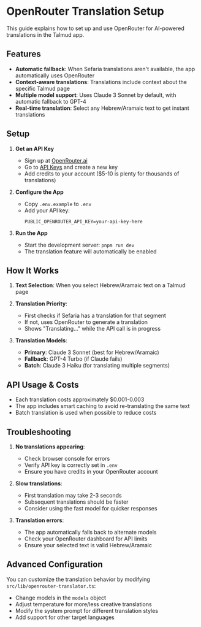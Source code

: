 # OpenRouter Translation Setup

This guide explains how to set up and use OpenRouter for AI-powered translations in the Talmud app.

## Features

- **Automatic fallback**: When Sefaria translations aren't available, the app automatically uses OpenRouter
- **Context-aware translations**: Translations include context about the specific Talmud page
- **Multiple model support**: Uses Claude 3 Sonnet by default, with automatic fallback to GPT-4
- **Real-time translation**: Select any Hebrew/Aramaic text to get instant translations

## Setup

1. **Get an API Key**
   - Sign up at [OpenRouter.ai](https://openrouter.ai)
   - Go to [API Keys](https://openrouter.ai/keys) and create a new key
   - Add credits to your account ($5-10 is plenty for thousands of translations)

2. **Configure the App**
   - Copy `.env.example` to `.env`
   - Add your API key:
     ```
     PUBLIC_OPENROUTER_API_KEY=your-api-key-here
     ```

3. **Run the App**
   - Start the development server: `pnpm run dev`
   - The translation feature will automatically be enabled

## How It Works

1. **Text Selection**: When you select Hebrew/Aramaic text on a Talmud page
2. **Translation Priority**:
   - First checks if Sefaria has a translation for that segment
   - If not, uses OpenRouter to generate a translation
   - Shows "Translating..." while the API call is in progress

3. **Translation Models**:
   - **Primary**: Claude 3 Sonnet (best for Hebrew/Aramaic)
   - **Fallback**: GPT-4 Turbo (if Claude fails)
   - **Batch**: Claude 3 Haiku (for translating multiple segments)

## API Usage & Costs

- Each translation costs approximately $0.001-0.003
- The app includes smart caching to avoid re-translating the same text
- Batch translation is used when possible to reduce costs

## Troubleshooting

1. **No translations appearing**:
   - Check browser console for errors
   - Verify API key is correctly set in `.env`
   - Ensure you have credits in your OpenRouter account

2. **Slow translations**:
   - First translation may take 2-3 seconds
   - Subsequent translations should be faster
   - Consider using the fast model for quicker responses

3. **Translation errors**:
   - The app automatically falls back to alternate models
   - Check your OpenRouter dashboard for API limits
   - Ensure your selected text is valid Hebrew/Aramaic

## Advanced Configuration

You can customize the translation behavior by modifying `src/lib/openrouter-translator.ts`:

- Change models in the `models` object
- Adjust temperature for more/less creative translations
- Modify the system prompt for different translation styles
- Add support for other target languages
